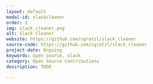 ```yaml
---
layout: default
modal-id: slackcleaner
order: 2
img: slack_cleaner.png
alt: Slack Cleaner
website: https://github.com/sgratzl/slack_cleaner
source-code: https://github.com/sgratzl/slack_cleaner
project-date: Ongoing
keywords: open source, slack
category: Open Source Contributions
description: TODO

---
```

